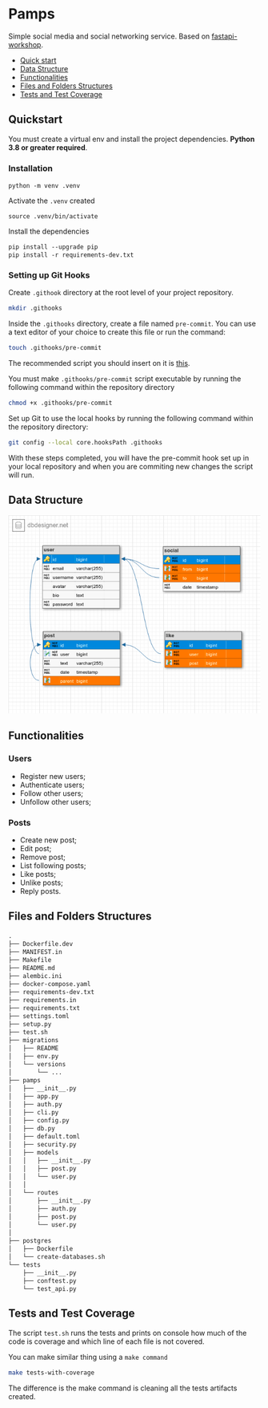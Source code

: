 # Pamps
Simple social media and social networking service. Based on [fastapi-workshop](https://github.com/rochacbruno/fastapi-workshop).

- [Quick start](#quickstart)
- [Data Structure](#data-structure)
- [Functionalities](#functionalities)
- [Files and Folders Structures](#files-and-folders-structures)
- [Tests and Test Coverage](#tests-and-test-coverage)

## Quickstart
You must create a virtual env and install the project dependencies. 
**Python 3.8 or greater required**.

### Installation
```commandline
python -m venv .venv
```

Activate the `.venv` created

```commandline
source .venv/bin/activate
```

Install the dependencies
```commandline
pip install --upgrade pip
pip install -r requirements-dev.txt
```

### Setting up Git Hooks
Create `.githook` directory at the root level of your project repository.

```bash
mkdir .githooks
```

Inside the `.githooks` directory, create a file named `pre-commit`. 
You can use a text editor of your choice to create this file or run the command:

```bash
touch .githooks/pre-commit
```

The recommended script you should insert on it is [this](docs/script_content).

You must make `.githooks/pre-commit` script executable by running the following command within the repository directory
```bash
chmod +x .githooks/pre-commit
```

Set up Git to use the local hooks by running the following command within the repository directory:
```bash
git config --local core.hooksPath .githooks
```

With these steps completed, you will have the pre-commit hook set up in your local repository and when you 
are commiting new changes the script will run.



## Data Structure
![Project Data Structure](docs/data_structure/data_structure.png)

## Functionalities
### Users
- Register new users;
- Authenticate users;
- Follow other users;
- Unfollow other users;

### Posts
- Create new post;
- Edit post;
- Remove post;
- List following posts;
- Like posts;
- Unlike posts;
- Reply posts.

## Files and Folders Structures
```
.
├── Dockerfile.dev
├── MANIFEST.in
├── Makefile
├── README.md
├── alembic.ini
├── docker-compose.yaml
├── requirements-dev.txt
├── requirements.in
├── requirements.txt
├── settings.toml
├── setup.py
├── test.sh
├── migrations
│   ├── README
│   ├── env.py
│   └── versions
│       └── ...
├── pamps
│   ├── __init__.py
│   ├── app.py
│   ├── auth.py
│   ├── cli.py
│   ├── config.py
│   ├── db.py
│   ├── default.toml
│   ├── security.py
│   ├── models
│   │   ├── __init__.py
│   │   ├── post.py
│   │   └── user.py
│   │
│   └── routes
│       ├── __init__.py
│       ├── auth.py
│       ├── post.py
│       └── user.py
│       
├── postgres
│   ├── Dockerfile
│   └── create-databases.sh
└── tests
    ├── __init__.py
    ├── conftest.py
    └── test_api.py
```

## Tests and Test Coverage
The script `test.sh` runs the tests and prints on console how much of 
the code is coverage and which line of each file is not covered.

You can make similar thing using a `make command`

```bash
make tests-with-coverage
```
The difference is the make command is cleaning all the tests artifacts 
created.
